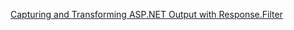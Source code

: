 [Capturing and Transforming ASP.NET Output with Response.Filter](https://weblog.west-wind.com/posts/2009/Nov/13/Capturing-and-Transforming-ASPNET-Output-with-ResponseFilter)